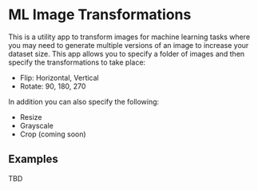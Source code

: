 # ML Image Transformations
This is a utility app to transform images for machine learning tasks where you may need to generate multiple versions of an image to increase your dataset size. This app allows you to specify a folder of images and then specify the transformations to take place:
- Flip: Horizontal, Vertical
- Rotate: 90, 180, 270

In addition you can also specify the following:
- Resize
- Grayscale
- Crop (coming soon)

## Examples
TBD